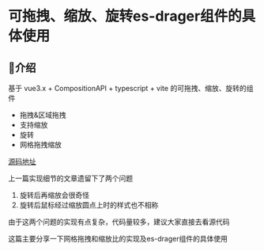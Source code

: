 # 可拖拽、缩放、旋转es-drager组件的具体使用

## 🌈介绍

基于 vue3.x + CompositionAPI + typescript + vite 的可拖拽、缩放、旋转的组件

- 拖拽&区域拖拽
- 支持缩放
- 旋转
- 网格拖拽缩放

[源码地址](https://github.com/vangleer/es-drager)

上一篇实现细节的文章遗留下了两个问题

1. 旋转后再缩放会很奇怪
2. 旋转后鼠标经过缩放圆点上时的样式也不相称

由于这两个问题的实现有点复杂，代码量较多，建议大家直接去看源代码

这篇主要分享一下网格拖拽和缩放比的实现及es-drager组件的具体使用